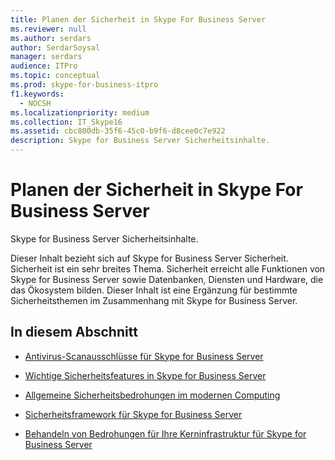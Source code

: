 ```yaml
---
title: Planen der Sicherheit in Skype For Business Server
ms.reviewer: null
ms.author: serdars
author: SerdarSoysal
manager: serdars
audience: ITPro
ms.topic: conceptual
ms.prod: skype-for-business-itpro
f1.keywords:
  - NOCSH
ms.localizationpriority: medium
ms.collection: IT_Skype16
ms.assetid: cbc800db-35f6-45c0-b9f6-d8cee0c7e922
description: Skype for Business Server Sicherheitsinhalte.
---
```


# <a name="plan-for-security-in-skype-for-business-server"></a>Planen der Sicherheit in Skype For Business Server 
 
Skype for Business Server Sicherheitsinhalte. 
  
Dieser Inhalt bezieht sich auf Skype for Business Server Sicherheit. Sicherheit ist ein sehr breites Thema. Sicherheit erreicht alle Funktionen von Skype for Business Server sowie Datenbanken, Diensten und Hardware, die das Ökosystem bilden. Dieser Inhalt ist eine Ergänzung für bestimmte Sicherheitsthemen im Zusammenhang mit Skype for Business Server.
  
## <a name="in-this-section"></a>In diesem Abschnitt

- [Antivirus-Scanausschlüsse für Skype for Business Server](antivirus.md)
    
- [Wichtige Sicherheitsfeatures in Skype for Business Server](key-security.md)
    
- [Allgemeine Sicherheitsbedrohungen im modernen Computing](common-threats.md)
    
- [Sicherheitsframework für Skype for Business Server](security-framework.md)
    
- [Behandeln von Bedrohungen für Ihre Kerninfrastruktur für Skype for Business Server](addressing-threats.md)
    

